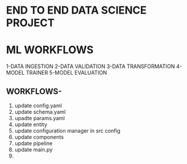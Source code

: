 # END TO END DATA SCIENCE PROJECT

# ML WORKFLOWS

1-DATA INGESTION
2-DATA VALIDATION
3-DATA TRANSFORMATION
4-MODEL TRAINER
5-MODEL EVALUATION

## WORKFLOWS-

1. update config.yaml
2. update schema.yaml
3. upadte params.yaml
4. update entity
5. update configuration manager in src config
6. update components
7. update pipeline
8. update main.py
9.